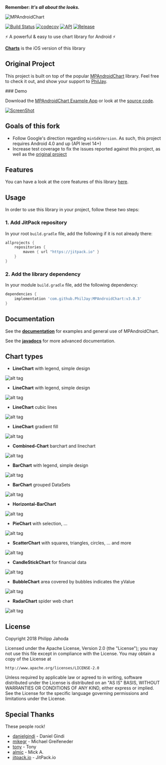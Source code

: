 **Remember: _It's all about the looks._**

![MPAndroidChart](https://raw.github.com/MGaetan89/MPAndroidChart/master/design/feature_graphic_smaller.png)

[![Build Status](https://travis-ci.org/MGaetan89/MPAndroidChart.svg?branch=master)](https://travis-ci.org/MGaetan89/MPAndroidChart)
[![codecov](https://codecov.io/gh/MGaetan89/MPAndroidChart/branch/master/graph/badge.svg)](https://codecov.io/gh/MGaetan89/MPAndroidChart)
[![API](https://img.shields.io/badge/API-14%2B-brightgreen.svg?style=flat)](https://android-arsenal.com/api?level=14)
[![Release](https://img.shields.io/github/release/PhilJay/MPAndroidChart.svg?style=flat)](https://jitpack.io/#PhilJay/MPAndroidChart)

:zap: A powerful & easy to use chart library for Android :zap:

[**Charts**](https://github.com/danielgindi/Charts) is the iOS version of this library

## Original Project

This project is built on top of the popular [MPAndroidChart](https://github.com/PhilJay/MPAndroidChart) library. Feel free to check it out, and show your support to [PhilJay](https://github.com/PhilJay).

### Demo

Download the [MPAndroidChart Example App](https://play.google.com/store/apps/details?id=com.xxmassdeveloper.mpchartexample) or look at the [source code](https://github.com/MGaetan89/MPAndroidChart/tree/master/MPChartExample).

[![ScreenShot](https://github.com/MGaetan89/MPAndroidChart/blob/master/design/video_thumbnail.png)](https://www.youtube.com/watch?v=ufaK_Hd6BpI)

## Goals of this fork

- Follow Google's direction regarding `minSdkVersion`. As such, this project requires Android 4.0 and up (API level 14+)
- Increase test coverage to fix the issues reported against this project, as well as the [original project](https://github.com/PhilJay/MPAndroidChart)

## Features

You can have a look at the core features of this library [here](https://github.com/PhilJay/MPAndroidChart/wiki/Core-Features).

## Usage

In order to use this library in your project, follow these two steps:

### 1. Add JitPack repository

In your root `build.gradle` file, add the following if it is not already there:

```gradle
allprojects {
	repositories {
		maven { url "https://jitpack.io" }
	}
}
```

### 2. Add the library dependency

In your module `build.gradle` file, add the following dependency:

```gradle
dependencies {
	implementation 'com.github.PhilJay:MPAndroidChart:v3.0.3'
}
```

## Documentation

See the [**documentation**](https://github.com/PhilJay/MPAndroidChart/wiki) for examples and general use of MPAndroidChart.

See the [**javadocs**](https://jitpack.io/com/github/PhilJay/MPAndroidChart/v3.0.3/javadoc/) for more advanced documentation.

## Chart types

 - **LineChart** with legend, simple design

![alt tag](https://raw.github.com/MGaetan89/MPAndroidChart/master/screenshots/simpledesign_linechart4.png)

 - **LineChart** with legend, simple design

![alt tag](https://raw.github.com/MGaetan89/MPAndroidChart/master/screenshots/simpledesign_linechart3.png)

 - **LineChart** cubic lines

![alt tag](https://raw.github.com/MGaetan89/MPAndroidChart/master/screenshots/cubiclinechart.png)

 - **LineChart** gradient fill

![alt tag](https://raw.github.com/MGaetan89/MPAndroidChart/master/screenshots/line_chart_gradient.png)

 - **Combined-Chart** barchart and linechart

![alt tag](https://raw.github.com/MGaetan89/MPAndroidChart/master/screenshots/combined_chart.png)

 - **BarChart** with legend, simple design

![alt tag](https://raw.github.com/MGaetan89/MPAndroidChart/master/screenshots/simpledesign_barchart3.png)

 - **BarChart** grouped DataSets

![alt tag](https://raw.github.com/MGaetan89/MPAndroidChart/master/screenshots/groupedbarchart.png)

 - **Horizontal-BarChart**

![alt tag](https://raw.github.com/MGaetan89/MPAndroidChart/master/screenshots/horizontal_barchart.png)

 - **PieChart** with selection, ...

![alt tag](https://raw.github.com/MGaetan89/MPAndroidChart/master/screenshots/simpledesign_piechart1.png)

 - **ScatterChart** with squares, triangles, circles, ... and more

![alt tag](https://raw.github.com/MGaetan89/MPAndroidChart/master/screenshots/scatterchart.png)

 - **CandleStickChart** for financial data

![alt tag](https://raw.github.com/MGaetan89/MPAndroidChart/master/screenshots/candlestickchart.png)

 - **BubbleChart** area covered by bubbles indicates the yValue

![alt tag](https://raw.github.com/MGaetan89/MPAndroidChart/master/screenshots/bubblechart.png)

 - **RadarChart** spider web chart

![alt tag](https://raw.github.com/MGaetan89/MPAndroidChart/master/screenshots/radarchart.png)

## License

Copyright 2018 Philipp Jahoda

Licensed under the Apache License, Version 2.0 (the "License");
you may not use this file except in compliance with the License.
You may obtain a copy of the License at

    http://www.apache.org/licenses/LICENSE-2.0

Unless required by applicable law or agreed to in writing, software
distributed under the License is distributed on an "AS IS" BASIS,
WITHOUT WARRANTIES OR CONDITIONS OF ANY KIND, either express or implied.
See the License for the specific language governing permissions and
limitations under the License.

## Special Thanks

These people rock!

- [danielgindi](https://github.com/danielgindi) - Daniel Gindi
- [mikegr](https://github.com/mikegr) - Michael Greifeneder
- [tony](https://github.com/tonypatino-monoclesociety) - Tony
- [almic](https://github.com/almic) - Mick A.
- [jitpack.io](https://github.com/jitpack-io) - JitPack.io
